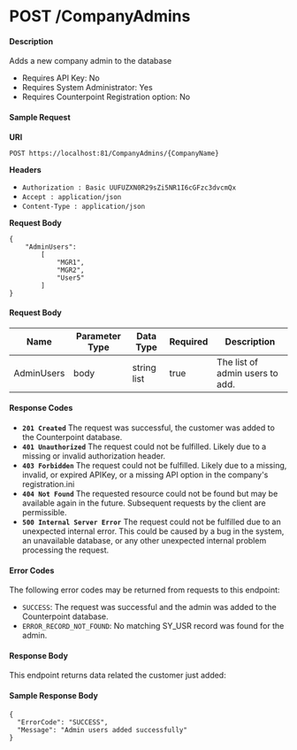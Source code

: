 # POST /CompanyAdmins

#### Description
Adds a new company admin to the database

- Requires API Key: No
- Requires System Administrator: Yes
- Requires Counterpoint Registration option: No

#### Sample Request

**URI**

`POST https://localhost:81/CompanyAdmins/{CompanyName}`

**Headers**
- `Authorization : Basic UUFUZXN0R29sZi5NR1I6cGFzc3dvcmQx`
- `Accept : application/json`
- `Content-Type : application/json`

**Request Body**
```
{
    "AdminUsers":
        [
            "MGR1",
            "MGR2",
            "User5"
        ]
}
```

#### Request Body
Name | Parameter Type | Data Type | Required | Description
---- | -------------- | --------- | -------- | -----------
AdminUsers | body | string list | true | The list of admin users to add.

#### Response Codes
- **<code>201 Created</code>** The request was successful, the customer was added to the Counterpoint database.
- **<code>401 Unauthorized</code>** The request could not be fulfilled. Likely due to a missing or invalid authorization header.
- **<code>403 Forbidden</code>** The request could not be fulfilled. Likely due to a missing, invalid, or expired APIKey, or a missing API option in the company's registration.ini 
- **<code>404 Not Found</code>** The requested resource could not be found but may be available again in the future.  Subsequent requests by the client are permissible.
- **<code>500 Internal Server Error</code>** The request could not be fulfilled due to an unexpected internal error. This could be caused by a bug in the system, an unavailable database, or any other unexpected internal problem processing the request.
 
#### Error Codes
The following error codes may be returned from requests to this endpoint:
- `SUCCESS`: The request was successful and the admin was added to the Counterpoint database.
- `ERROR_RECORD_NOT_FOUND`: No matching SY_USR record was found for the admin.

#### Response Body
This endpoint returns data related the customer just added:

#### Sample Response Body
```
{
  "ErrorCode": "SUCCESS",
  "Message": "Admin users added successfully"
}
```
